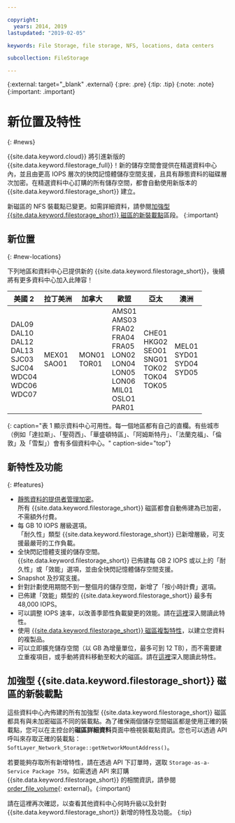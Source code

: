 ```yaml
---

copyright:
  years: 2014, 2019
lastupdated: "2019-02-05"

keywords: File Storage, file storage, NFS, locations, data centers

subcollection: FileStorage

---
```

{:external: target="_blank" .external}
{:pre: .pre}
{:tip: .tip}
{:note: .note}
{:important: .important}

# 新位置及特性
{: #news}

{{site.data.keyword.cloud}} 將引進新版的 {{site.data.keyword.filestorage_full}}！新的儲存空間會提供在精選資料中心內，並且由更高 IOPS 層次的快閃記憶體儲存空間支援，且具有靜態資料的磁碟層次加密。在精選資料中心訂購的所有儲存空間，都會自動使用新版本的 {{site.data.keyword.filestorage_short}} 建立。

新磁區的 NFS 裝載點已變更。如需詳細資料，請參閱[加強型 {{site.data.keyword.filestorage_short}} 磁區的新裝載點](#new-mount-point-for-enhanced-file-storage-volumes)區段。
{:important}

## 新位置
{: #new-locations}

下列地區和資料中心已提供新的 {{site.data.keyword.filestorage_short}}，後續將有更多資料中心加入此陣容！

|美國 2|拉丁美洲|加拿大|歐盟|亞太|澳洲|
|-----|-----|-----|-----|-----|------|
|DAL09<br >DAL10<br />DAL12<br />DAL13<br />SJC03<br />SJC04<br />WDC04<br />WDC06<br />WDC07|MEX01<br />SAO01|MON01<br />TOR01|AMS01<br />AMS03<br />FRA02<br />FRA04<br />FRA05<br />LON02<br />LON04<br />LON05<br />LON06<br />MIL01<br />OSLO1<br />PAR01|CHE01<br />HKG02<br />SEO01<br />SNG01<br />TOK02<br />TOK04<br />TOK05|MEL01<br />SYD01<br />SYD04<br />        SYD05|
{: caption="表 1 顯示資料中心可用性。每一個地區都有自己的直欄。有些城市（例如「達拉斯」、「聖荷西」、「華盛頓特區」、「阿姆斯特丹」、「法蘭克福」、「倫敦」及「雪梨」）會有多個資料中心。" caption-side="top"}

## 新特性及功能
{: #features}

- [靜態資料的提供者管理加密](/docs/infrastructure/FileStorage?topic=FileStorage-encryption)。<br/> 所有 {{site.data.keyword.filestorage_short}} 磁區都會自動佈建為已加密，不需額外付費。
- 每 GB 10 IOPS 層級選項。<br/> 「耐久性」類型 {{site.data.keyword.filestorage_short}} 已新增層級，可支援最嚴苛的工作負載。
- 全快閃記憶體支援的儲存空間。<br/> {{site.data.keyword.filestorage_short}} 已佈建每 GB 2 IOPS 或以上的「耐久性」或「效能」選項，並由全快閃記憶體儲存空間支援。
- Snapshot 及抄寫支援。
- 針對計劃使用期間不到一整個月的儲存空間，新增了「按小時計費」選項。
- 已佈建「效能」類型的 {{site.data.keyword.filestorage_short}} 最多有 48,000 IOPS。
- 可以調整 IOPS 速率，以改善季節性負載變更的效能。請在[這裡](/docs/infrastructure/FileStorage?topic=FileStorage-adjustingIOPS)深入閱讀此特性。
- 使用 [{{site.data.keyword.filestorage_short}} 磁區複製特性](/docs/infrastructure/FileStorage?topic=FileStorage-duplicatevolume)，以建立您資料的複製品。
- 可以立即擴充儲存空間（以 GB 為增量單位，最多可到 12 TB），而不需要建立重複項目，或手動將資料移動至較大的磁區。請在[這裡](/docs/infrastructure/FileStorage?topic=FileStorage-expandCapacity)深入閱讀此特性。

## 加強型 {{site.data.keyword.filestorage_short}} 磁區的新裝載點

這些資料中心內佈建的所有加強型 {{site.data.keyword.filestorage_short}} 磁區都具有與未加密磁區不同的裝載點。為了確保兩個儲存空間磁區都是使用正確的裝載點，您可以在主控台的**磁區詳細資料**頁面中檢視裝載點資訊。您也可以透過 API 呼叫來存取正確的裝載點：`SoftLayer_Network_Storage::getNetworkMountAddress()`。

若要能夠存取所有新增特性，請在透過 API 下訂單時，選取 `Storage-as-a-Service Package 759`。如需透過 API 來訂購 {{site.data.keyword.filestorage_short}} 的相關資訊，請參閱 [order_file_volume](https://softlayer-python.readthedocs.io/en/latest/api/managers/file/#SoftLayer.managers.file.FileStorageManager.order_file_volume){: external}。{:important}

請在這裡再次確認，以查看其他資料中心何時升級以及針對 {{site.data.keyword.filestorage_short}} 新增的特性及功能。
{:tip}
